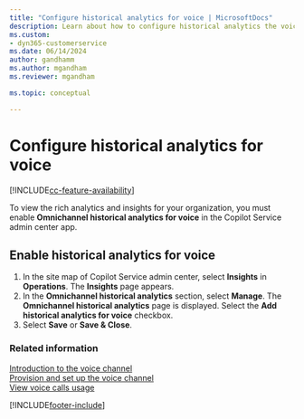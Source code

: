 ```yaml
---
title: "Configure historical analytics for voice | MicrosoftDocs"
description: Learn about how to configure historical analytics the voice channel in Dynamics 365 Contact Center.
ms.custom:
- dyn365-customerservice
ms.date: 06/14/2024
author: gandhamm
ms.author: mgandham
ms.reviewer: mgandham

ms.topic: conceptual

---
```


# Configure historical analytics for voice

[!INCLUDE[cc-feature-availability](../../includes/cc-feature-availability.md)]

To view the rich analytics and insights for your organization, you must enable **Omnichannel historical analytics for voice** in the Copilot Service admin center app.

## Enable historical analytics for voice

1. In the site map of Copilot Service admin center, select **Insights** in **Operations**. The **Insights** page appears. 
 1. In the **Omnichannel historical analytics** section, select **Manage**. The **Omnichannel historical analytics** page is displayed. Select the **Add historical analytics for voice** checkbox. 
1. Select **Save** or **Save & Close**.

### Related information

[Introduction to the voice channel](voice-channel.md)                                           
[Provision and set up the voice channel](voice-channel-install.md)                                                             
[View voice calls usage](voice-channel-usage.md)                                                                                    


[!INCLUDE[footer-include](../../includes/footer-banner.md)]
